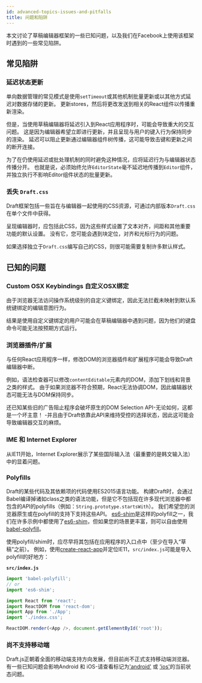```yaml
---
id: advanced-topics-issues-and-pitfalls
title: 问题和陷阱
---
```


本文讨论了草稿编辑器框架的一些已知问题，以及我们在Facebook上使用该框架时遇到的一些常见陷阱。

## 常见陷阱

### 延迟状态更新

单向数据管理的常见模式是使用`setTimeout`或其他机制批量更新或以其他方式延迟对数据存储的更新。
更新stores，然后将更改发送到相关的React组件以传播重新渲染。

但是，当使用草稿编辑器将延迟引入到React应用程序时，可能会导致重大的交互问题。
这是因为编辑器希望立即进行更新，并且呈现与用户的键入行为保持同步的渲染。
延迟可以阻止更新通过编辑器组件树传播，这可能导致击键和更新之间的断开连接。

为了在仍使用延迟或批处理机制的同时避免这种情况，应将延迟行为与编辑器状态传播分开。
也就是说，必须始终允许`EditorState`毫不延迟地传播到`Editor`组件，并独立执行不影响Editor组件状态的批量更新。

### 丢失 `Draft.css`

Draft框架包括一些旨在与编辑器一起使用的CSS资源，可通过内部版本`Draft.css`在单个文件中获得。

呈现编辑器时，应包括此CSS，因为这些样式设置了文本对齐，间距和其他重要功能的默认设置。
没有它，您可能会遇到块定位，对齐和光标行为的问题。

如果选择独立于`Draft.css`编写自己的CSS，则很可能需要复制许多默认样式。

## 已知的问题

### Custom OSX Keybindings 自定义OSX绑定

由于浏览器无法访问操作系统级别的自定义键绑定，因此无法拦截未映射到默认系统键绑定的编辑意图行为。

结果是使用自定义键绑定的用户可能会在草稿编辑器中遇到问题，因为他们的键盘命令可能无法按预期方式运行。

### 浏览器插件/扩展

与任何React应用程序一样，修改DOM的浏览器插件和扩展程序可能会导致Draft编辑器中断。

例如，语法检查器可以修改`contentEditable`元素内的DOM，添加下划线和背景之类的样式。
由于如果浏览器不符合预期，React无法协调DOM，因此编辑器状态可能无法与DOM保持同步。

还已知某些旧的广告阻止程序会破坏原生的DOM Selection API-无论如何，这都是一个坏主意！
-并且由于Draft依靠此API来维持受控的选择状态，因此这可能会导致编辑器交互的麻烦。

### IME 和 Internet Explorer


从IE11开始，Internet Explorer展示了某些国际输入法（最重要的是韩文输入法）中的显着问题。

### Polyfills

Draft的某些代码及其依赖项的代码使用ES2015语言功能。
构建Draft时，会通过Babel编译掉诸如class之类的语法功能，但是它不包括现在许多现代浏览器中都包含的API的polyfills（例如：`String.prototype.startsWith`）。
我们希望您的浏览器原生或在polyfill的支持下支持这些API。
[es6-shim](https://github.com/es-shims/es6-shim)是这样的polyfill之一，我们在许多示例中都使用了[es6-shim](https://github.com/es-shims/es6-shim)，但如果您的场景更丰富，则可以自由使用[babel-polyfill](https://babeljs.io/docs/usage/polyfill/)。

使用polyfill/shim时，应尽早将其包括在应用程序的入口点中（至少在导入“草稿”之前）。
例如，使用[create-react-app](https://github.com/facebookincubator/create-react-app)并定位IE11，`src/index.js`可能是导入polyfill的好地方：

**`src/index.js`**

```js
import 'babel-polyfill';
// or
import 'es6-shim';

import React from 'react';
import ReactDOM from 'react-dom';
import App from './App';
import './index.css';

ReactDOM.render(<App />, document.getElementById('root'));
```

### 尚不支持移动端

Draft.js正朝着全面的移动端支持方向发展，但目前尚不正式支持移动端浏览器。
有一些已知问题会影响Android 和 iOS-请查看标记为['android'](https://github.com/facebook/draft-js/labels/android) 或
['ios'](https://github.com/facebook/draft-js/labels/ios)的当前状态问题。
